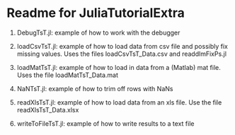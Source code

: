 Readme for JuliaTutorialExtra
=============================

1. DebugTsT.jl:  example of how to work with the debugger

2. loadCsvTsT.jl: example of how to load data from csv file and possibly fix missing values. Uses the files loadCsvTsT_Data.csv and readdlmFixPs.jl

3. loadMatTsT.jl: example of how to load in data from a (Matlab) mat file. Uses the file loadMatTsT_Data.mat

4. NaNTsT.jl: example of how to trim off rows with NaNs

5. readXlsTsT.jl: example of how to load data from an xls file. Use the file readXlsTsT_Data.xlsx

6. writeToFileTsT.jl: example of how to write results to a text file

